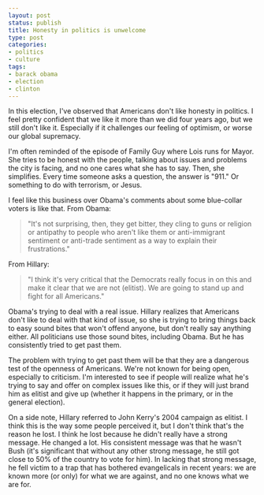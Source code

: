 ```yaml
---
layout: post
status: publish
title: Honesty in politics is unwelcome
type: post
categories:
- politics
- culture
tags:
- barack obama
- election
- clinton
---
```

In this election, I've observed that Americans don't like honesty in politics. I feel pretty confident that we like it more than we did four years ago, but we still don't like it. Especially if it challenges our feeling of optimism, or worse our global supremacy.

I'm often reminded of the episode of Family Guy where Lois runs for Mayor. She tries to be honest with the people, talking about issues and problems the city is facing, and no one cares what she has to say. Then, she simplifies. Every time someone asks a question, the answer is "911." Or something to do with terrorism, or Jesus.

I feel like this business over Obama's comments about some blue-collar voters is like that. From Obama:
<blockquote>"It's not surprising, then, they get bitter, they cling to guns or religion or antipathy to people who aren't like them or anti-immigrant sentiment or anti-trade sentiment as a way to explain their frustrations."</blockquote>
From Hillary:
<blockquote>"I think it's very critical that the Democrats really focus in on this and make it clear that we are not (elitist). We are going to stand up and fight for all Americans."</blockquote>
Obama's trying to deal with a real issue. Hillary realizes that Americans don't like to deal with that kind of issue, so she is trying to bring things back to easy sound bites that won't offend anyone, but don't really say anything either. All politicians use those sound bites, including Obama. But he has consistently tried to get past them.

The problem with trying to get past them will be that they are a dangerous test of the openness of Americans. We're not known for being open, especially to criticism. I'm interested to see if people will realize what he's trying to say and offer on complex issues like this, or if they will just brand him as elitist and give up (whether it happens in the primary, or in the general election).

On a side note, Hillary referred to John Kerry's 2004 campaign as elitist. I think this is the way some people perceived it, but I don't think that's the reason he lost. I think he lost because he didn't really have a strong message. He changed a lot. His consistent message was that he wasn't Bush (it's significant that without any other strong message, he still got close to 50% of the country to vote for him). In lacking that strong message, he fell victim to a trap that has bothered evangelicals in recent years: we are known more (or only) for what we are against, and no one knows what we are for.
